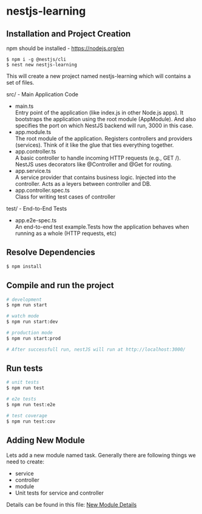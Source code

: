 # nestjs-learning
## Installation and Project Creation
npm should be installed - https://nodejs.org/en

```
$ npm i -g @nestjs/cli
$ nest new nestjs-learning
```

This will create a new project named nestjs-learning which will contains a set of files. 

src/ - Main Application Code
 - main.ts  
 Entry point of the application (like index.js in other Node.js apps). It bootstraps the application using the root module (AppModule). And also specifies the port on which NestJS backend will run, 3000 in this case.
 - app.module.ts  
The root module of the application. Registers controllers and providers (services). Think of it like the glue that ties everything together.
 - app.controller.ts   
 A basic controller to handle incoming HTTP requests (e.g., GET /). NestJS uses decorators like @Controller and @Get for routing.
  - app.service.ts  
A service provider that contains business logic. Injected into the controller. Acts as a leyers between controller and DB.
 - app.controller.spec.ts  
 Class for writing test cases of controller

 test/ - End-to-End Tests
 - app.e2e-spec.ts  
An end-to-end test example.Tests how the application behaves when running as a whole (HTTP requests, etc)

## Resolve Dependencies

```bash
$ npm install
```

## Compile and run the project

```bash
# development
$ npm run start

# watch mode
$ npm run start:dev

# production mode
$ npm run start:prod

# After successfull run, nestJS will run at http://localhost:3000/
```

## Run tests

```bash
# unit tests
$ npm run test

# e2e tests
$ npm run test:e2e

# test coverage
$ npm run test:cov
```
## Adding New Module 
Lets add a new module named task. Generally there are following things we need to create: 
 - service
 - controller
 - module
 - Unit tests for service and controller

Details can be found in this file: [New Module Details](./docs/new-module.md)